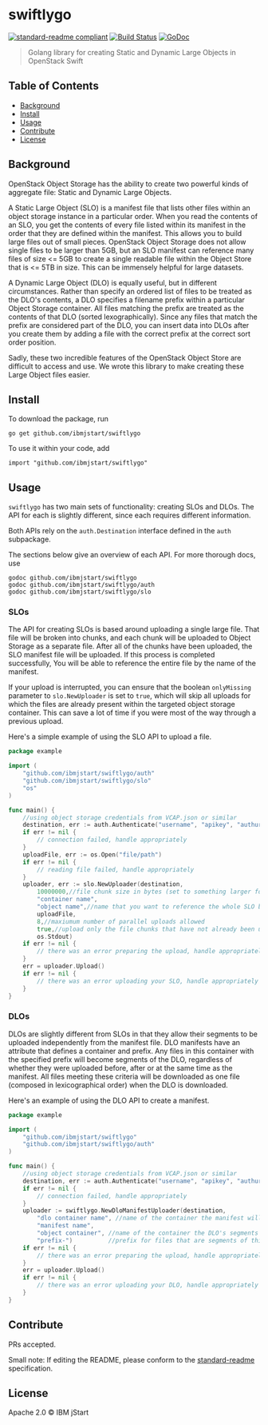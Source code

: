 # swiftlygo


[![standard-readme compliant](https://img.shields.io/badge/standard--readme-OK-green.svg?style=flat-square)](https://github.com/RichardLitt/standard-readme)
[![Build Status](https://travis-ci.org/ibmjstart/swiftlygo.svg?branch=master)](https://travis-ci.org/ibmjstart/swiftlygo)
[![GoDoc](https://godoc.org/github.com/ibmjstart/swiftlygo?status.svg)](https://godoc.org/github.com/ibmjstart/swiftlygo)

> Golang library for creating Static and Dynamic Large Objects in OpenStack Swift

## Table of Contents

- [Background](#background)
- [Install](#install)
- [Usage](#usage)
- [Contribute](#contribute)
- [License](#license)

## Background

OpenStack Object Storage has the ability to create two powerful kinds of aggregate file: Static and Dynamic
Large Objects.

A Static Large Object (SLO) is a manifest file that lists other files within an object storage
instance in a particular order. When you read the contents of an SLO, you get the contents of every file listed
within its manifest in the order that they are defined within the manifest. This allows you to build large files
out of small pieces. OpenStack Object Storage does not allow single files to be larger than 5GB, but an SLO
manifest can reference many files of size <= 5GB to create a single readable file within the Object Store that is
<= 5TB in size. This can be immensely helpful for large datasets.

A Dynamic Large Object (DLO) is equally useful, but in different circumstances. Rather than specify an ordered
list of files to be treated as the DLO's contents, a DLO specifies a filename prefix within a particular
Object Storage container. All files matching the prefix are treated as the contents of that DLO (sorted
lexographically). Since any files that match the prefix are considered part of the DLO, you can insert data
into DLOs after you create them by adding a file with the correct prefix at the correct sort order position.

Sadly, these two incredible features of the OpenStack Object Store are difficult to access and use. We wrote
this library to make creating these Large Object files easier.

## Install

To download the package, run
```
go get github.com/ibmjstart/swiftlygo
```

To use it within your code, add
```
import "github.com/ibmjstart/swiftlygo"
```

## Usage

`swiftlygo` has two main sets of functionality: creating SLOs and DLOs. The API for each is slightly different, since each requires different information.

Both APIs rely on the `auth.Destination` interface defined in the `auth` subpackage.

The sections below give an overview of each API. For more thorough docs, use
```
godoc github.com/ibmjstart/swiftlygo
godoc github.com/ibmjstart/swiftlygo/auth
godoc github.com/ibmjstart/swiftlygo/slo
```

### SLOs

The API for creating SLOs is based around uploading a single large file. That file will be broken into
chunks, and each chunk will be uploaded to Object Storage as a separate file. After all of the chunks
have been uploaded, the SLO manifest file will be uploaded. If this process is completed successfully,
You will be able to reference the entire file by the name of the manifest.

If your upload is interrupted, you can ensure that the boolean `onlyMissing` parameter to `slo.NewUploader` is set to `true`, which will skip all uploads for which the files are already present within the targeted object storage container. This can save a lot of time if you were most of the way through a previous upload.

Here's a simple example of using the SLO API to upload a file.
```go
package example

import (
	"github.com/ibmjstart/swiftlygo/auth"
	"github.com/ibmjstart/swiftlygo/slo"
	"os"
)

func main() {
	//using object storage credentials from VCAP.json or similar
	destination, err := auth.Authenticate("username", "apikey", "authurl", "domain", "tenant")
	if err != nil {
		// connection failed, handle appropriately
	}
	uploadFile, err := os.Open("file/path")
	if err != nil {
		// reading file failed, handle appropriately
	}
	uploader, err := slo.NewUploader(destination,
		10000000,//file chunk size in bytes (set to something larger for multi-gigabyte files and something smaller for files < 10MB)
		"container name",
		"object name",//name that you want to reference the whole SLO by
		uploadFile,
		8,//maxiumum number of parallel uploads allowed
		true,//upload only the file chunks that have not already been uploaded
		os.Stdout)
	if err != nil {
		// there was an error preparing the upload, handle appropriately
	}
	err = uploader.Upload()
	if err != nil {
		// there was an error uploading your SLO, handle appropriately
	}
}
```

### DLOs

DLOs are slightly different from SLOs in that they allow their segments to be uploaded independently from the 
manifest file. DLO manifests have an attribute that defines a container and prefix. Any files in this container 
with the specified prefix will become segments of the DLO, regardless of whether they were uploaded before, after 
or at the same time as the manifest. All files meeting these criteria will be downloaded as one file (composed in
lexicographical order) when the DLO is downloaded.

Here's an example of using the DLO API to create a manifest.
```go
package example

import (
	"github.com/ibmjstart/swiftlygo"
	"github.com/ibmjstart/swiftlygo/auth"
)

func main() {
	//using object storage credentials from VCAP.json or similar
	destination, err := auth.Authenticate("username", "apikey", "authurl", "domain", "tenant")
	if err != nil {
		// connection failed, handle appropriately
	}
	uploader := swiftlygo.NewDloManifestUploader(destination,
		"dlo container name", //name of the container the manifest will be created in
		"manifest name",
		"object container", //name of the container the DLO's segments will be in
		"prefix-")          //prefix for files that are segments of this DLO
	if err != nil {
		// there was an error preparing the upload, handle appropriately
	}
	err = uploader.Upload()
	if err != nil {
		// there was an error uploading your DLO, handle appropriately
	}
}
```

## Contribute

PRs accepted.

Small note: If editing the README, please conform to the [standard-readme](https://github.com/RichardLitt/standard-readme) specification.

## License
Apache 2.0
 © IBM jStart

